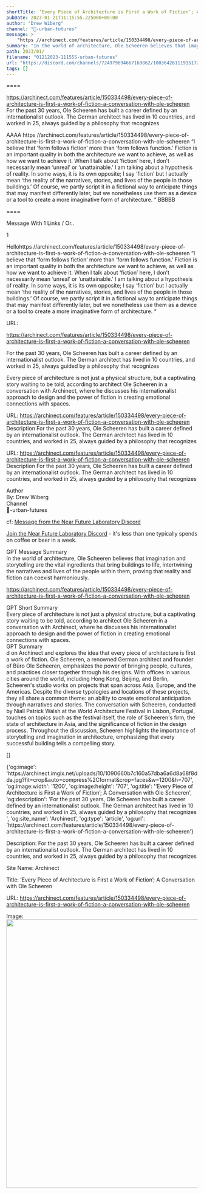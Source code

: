 ```yaml
---
shortTitle: ‘Every Piece of Architecture is First a Work of Fiction’; A Conversation with Ole Scheeren
pubDate: 2023-01-21T11:15:55.225000+00:00
author: "Drew Wiberg"
channel: "🏬-urban-futures"
message: >
    "https //archinect.com/features/article/150334498/every-piece-of-architecture-is-first-a-work-of-fiction-a-conversation-with-ole-scheeren “I believe that ‘form follows fiction’ more than ‘form follows function.’ Fiction is an important quality in both the architecture we want to achieve, as well as how we want to achieve it. When I talk about ‘fiction’ here, I don’t necessarily mean ‘unreal’ or ‘unattainable.’ I am talking about a hypothesis of reality. In some ways, it is its own opposite; I say ‘fiction’ but I actually mean ‘the reality of the narratives, stories, and lives of the people in those buildings.’ Of course, we partly script it in a fictional way to anticipate things that may manifest differently later, but we nonetheless use them as a device or a tool to create a more imaginative form of architecture. “"
summary: "In the world of architecture, Ole Scheeren believes that imagination and storytelling are the vital ingredients that bring buildings to life, intertwining the narratives and lives of the people within them, proving that reality and fiction can coexist harmoniously."
path: 2023/01/
filename: "01212023-111555-urban-futures"
url: "https://discord.com/channels/724979694667169862/1003642611191517286/1066315201537904640"
tags: []
---
```

====

https://archinect.com/features/article/150334498/every-piece-of-architecture-is-first-a-work-of-fiction-a-conversation-with-ole-scheeren
For the past 30 years, Ole Scheeren has built a career defined by an internationalist outlook. The German architect has lived in 10 countries, and worked in 25, always guided by a philosophy that recognizes 
<!-- 

 -->

AAAA https //archinect.com/features/article/150334498/every-piece-of-architecture-is-first-a-work-of-fiction-a-conversation-with-ole-scheeren “I believe that ‘form follows fiction’ more than ‘form follows function.’ Fiction is an important quality in both the architecture we want to achieve, as well as how we want to achieve it. When I talk about ‘fiction’ here, I don’t necessarily mean ‘unreal’ or ‘unattainable.’ I am talking about a hypothesis of reality. In some ways, it is its own opposite; I say ‘fiction’ but I actually mean ‘the reality of the narratives, stories, and lives of the people in those buildings.’ Of course, we partly script it in a fictional way to anticipate things that may manifest differently later, but we nonetheless use them as a device or a tool to create a more imaginative form of architecture. “ BBBBB

====
<div class="metadata-title-header pt-3 pb-3 pl-2">Message  With 1 Links / Or..</div>    
<div class="human-content-container">  


<p>1</p>
<div style="font-family: var(--font-family-peak);">Hellohttps //archinect.com/features/article/150334498/every-piece-of-architecture-is-first-a-work-of-fiction-a-conversation-with-ole-scheeren “I believe that ‘form follows fiction’ more than ‘form follows function.’ Fiction is an important quality in both the architecture we want to achieve, as well as how we want to achieve it. When I talk about ‘fiction’ here, I don’t necessarily mean ‘unreal’ or ‘unattainable.’ I am talking about a hypothesis of reality. In some ways, it is its own opposite; I say ‘fiction’ but I actually mean ‘the reality of the narratives, stories, and lives of the people in those buildings.’ Of course, we partly script it in a fictional way to anticipate things that may manifest differently later, but we nonetheless use them as a device or a tool to create a more imaginative form of architecture. “</div>

URL: <p>https://archinect.com/features/article/150334498/every-piece-of-architecture-is-first-a-work-of-fiction-a-conversation-with-ole-scheeren</p>
<p>For the past 30 years, Ole Scheeren has built a career defined by an internationalist outlook. The German architect has lived in 10 countries, and worked in 25, always guided by a philosophy that recognizes </p>  <!-- Example: Display each item in a paragraph -->
<p>Every piece of architecture is not just a physical structure, but a captivating story waiting to be told, according to architect Ole Scheeren in a conversation with Archinect, where he discusses his internationalist approach to design and the power of fiction in creating emotional connections with spaces.</p>




URL: https://archinect.com/features/article/150334498/every-piece-of-architecture-is-first-a-work-of-fiction-a-conversation-with-ole-scheeren
Description For the past 30 years, Ole Scheeren has built a career defined by an internationalist outlook. The German architect has lived in 10 countries, and worked in 25, always guided by a philosophy that recognizes 

</div>

<div class="bg-blue-300 p-4 rounded-md mb-4">

URL: https://archinect.com/features/article/150334498/every-piece-of-architecture-is-first-a-work-of-fiction-a-conversation-with-ole-scheeren
Description For the past 30 years, Ole Scheeren has built a career defined by an internationalist outlook. The German architect has lived in 10 countries, and worked in 25, always guided by a philosophy that recognizes 

</div>

<div class="metadata-title-header pt-3 pb-3 pl-2">Author</div>    
<div class="bg-gray-200 p-4 rounded-md mb-4">   
By: Drew Wiberg
</div>

<div class="metadata-title-header pt-3 pb-3 pl-2">Channel</div>    
<div class="bg-gray-200 p-4 rounded-md mb-4">   
🏬-urban-futures</span>
</div>

cf: <a href="">Message from the Near Future Laboratory Discord</a>

<a href="">Join the Near Future Laboratory Discord</a> - it's less than one typically spends on coffee or beer in a week. 

<div class="metadata-title-header pt-3 pb-3 pl-2">GPT Message Summary</div>    
<div class="robot-content-container">
In the world of architecture, Ole Scheeren believes that imagination and storytelling are the vital ingredients that bring buildings to life, intertwining the narratives and lives of the people within them, proving that reality and fiction can coexist harmoniously.
</div>
</div>


<a href="https://archinect.com/features/article/150334498/every-piece-of-architecture-is-first-a-work-of-fiction-a-conversation-with-ole-scheeren">https://archinect.com/features/article/150334498/every-piece-of-architecture-is-first-a-work-of-fiction-a-conversation-with-ole-scheeren</a><br/>

<div class="metadata-title-header pt-3 pb-3 pl-2">GPT Short Summary</div>
<div class="robot-content-container">
Every piece of architecture is not just a physical structure, but a captivating story waiting to be told, according to architect Ole Scheeren in a conversation with Archinect, where he discusses his internationalist approach to design and the power of fiction in creating emotional connections with spaces.
</div>

<div class="metadata-title-header pt-3 pb-3 pl-2">GPT Summary</div>
<div class="robot-content-container">
d on Archinect and explores the idea that every piece of architecture is first a work of fiction. Ole Scheeren, a renowned German architect and founder of Büro Ole Scheeren, emphasizes the power of bringing people, cultures, and practices closer together through his designs. With offices in various cities around the world, including Hong Kong, Beijing, and Berlin, Scheeren's studio works on projects that span across Asia, Europe, and the Americas. Despite the diverse typologies and locations of these projects, they all share a common theme: an ability to create emotional anticipation through narratives and stories. The conversation with Scheeren, conducted by Niall Patrick Walsh at the World Architecture Festival in Lisbon, Portugal, touches on topics such as the festival itself, the role of Scheeren's firm, the state of architecture in Asia, and the significance of fiction in the design process. Throughout the discussion, Scheeren highlights the importance of storytelling and imagination in architecture, emphasizing that every successful building tells a compelling story.
</div>

<!-- Summary:  ‘Every Piece of Architecture is First a Work of Fiction’; A Conversation with Ole Scheeren.  ‘Every Pieces of Architecture . is first a work of fiction’.    .                  -                                                                                 - “” ”; A. ’s.”� - ‘A.’,” is a reference to the book ‘Architecture.com’ and ‘The -->

[]

<div class="bg-gray-400"> {'og:image': 'https://archinect.imgix.net/uploads/10/1090660b7c160a57dba6a6d8a68f8dda.jpg?fit=crop&auto=compress%2Cformat&crop=faces&w=1200&h=707', 'og:image:width': '1200', 'og:image:height': '707', 'og:title': '‘Every Piece of Architecture is First a Work of Fiction’; A Conversation with Ole Scheeren', 'og:description': 'For the past 30 years, Ole Scheeren has built a career defined by an internationalist outlook. The German architect has lived in 10 countries, and worked in 25, always guided by a philosophy that recognizes ', 'og:site_name': 'Archinect', 'og:type': 'article', 'og:url': 'https://archinect.com/features/article/150334498/every-piece-of-architecture-is-first-a-work-of-fiction-a-conversation-with-ole-scheeren'} </div>

Description: For the past 30 years, Ole Scheeren has built a career defined by an internationalist outlook. The German architect has lived in 10 countries, and worked in 25, always guided by a philosophy that recognizes 

Site Name: Archinect

Title: ‘Every Piece of Architecture is First a Work of Fiction’; A Conversation with Ole Scheeren

URL: https://archinect.com/features/article/150334498/every-piece-of-architecture-is-first-a-work-of-fiction-a-conversation-with-ole-scheeren

Image: <img src="https://archinect.imgix.net/uploads/10/1090660b7c160a57dba6a6d8a68f8dda.jpg?fit=crop&auto=compress%2Cformat&crop=faces&w=1200&h=707" width="1200" height="707"/>



